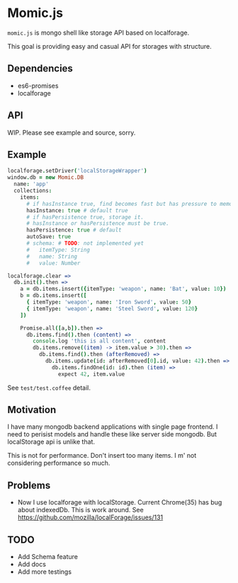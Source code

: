 # Momic.js

`momic.js` is mongo shell like storage API based on localforage.

This goal is providing easy and casual API for storages with structure.

## Dependencies

- es6-promises
- localforage

## API

WIP. Please see example and source, sorry.


## Example

```coffee
localforage.setDriver('localStorageWrapper')
window.db = new Momic.DB
  name: 'app'
  collections:
    items:
      # if hasInstance true, find becomes fast but has pressure to memory
      hasInstance: true # default true
      # if hasPersistence true, storage it.
      # hasInstance or hasPersistence must be true.
      hasPersistence: true # default
      autoSave: true
      # schema: # TODO: not implemented yet
      #   itemType: String
      #   name: String
      #   value: Number

localforage.clear =>
  db.init().then =>
    a = db.items.insert({itemType: 'weapon', name: 'Bat', value: 10})
    b = db.items.insert([
      { itemType: 'weapon', name: 'Iron Sword', value: 50}
      { itemType: 'weapon', name: 'Steel Sword', value: 120}
    ])

    Promise.all([a,b]).then =>
      db.items.find().then (content) =>
        console.log 'this is all content', content
        db.items.remove((item) -> item.value > 30).then =>
          db.items.find().then (afterRemoved) =>
            db.items.update(id: afterRemoved[0].id, value: 42).then =>
              db.items.findOne(id: id).then (item) =>
                expect 42, item.value

```

See `test/test.coffee` detail.

## Motivation

I have many mongodb backend applications with single page frontend. I need to perisist models and handle these like server side mongodb. But localStorage api is unlike that.

This is not for performance. Don't insert too many items. I m' not considering performance so much.

## Problems

- Now I use localforage with localStorage. Current Chrome(35) has bug about indexedDb. This is work around. See https://github.com/mozilla/localForage/issues/131

## TODO

- Add Schema feature
- Add docs
- Add more testings